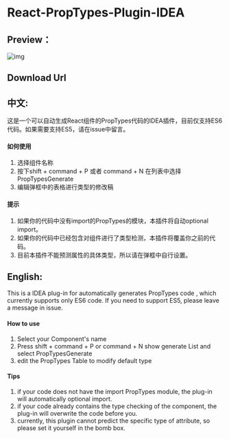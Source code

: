 # React-PropTypes-Plugin-IDEA
## Preview：
![img](./ScreenShot.gif)

## Download Url

## 中文:

这是一个可以自动生成React组件的PropTypes代码的IDEA插件，目前仅支持ES6代码。如果需要支持ES5，请在issue中留言。

#### 如何使用
1. 选择组件名称
2. 按下shift + command + P 或者 command + N 在列表中选择PropTypesGenerate
3. 编辑弹框中的表格进行类型的修改稿

#### 提示
1. 如果你的代码中没有import的PropTypes的模块，本插件将自动optional import。  
2. 如果你的代码中已经包含对组件进行了类型检测，本插件将覆盖你之前的代码。
3. 目前本插件不能预测属性的具体类型，所以请在弹框中自行设置。  

## English:

This is a IDEA plug-in for automatically generates PropTypes code , which currently supports only ES6 code. If you need to support ES5, please leave a message in issue.

#### How to use
1. Select your Component's name
2. Press shift + command + P or command + N show generate List and select PropTypesGenerate
3. edit the PropTypes Table to modify default type

#### Tips
1. if your code does not have the import PropTypes module, the plug-in will automatically optional import.
2. if your code already contains the type checking of the component, the plug-in will overwrite the code before you.
3. currently, this plugin cannot predict the specific type of attribute, so please set it yourself in the bomb box.